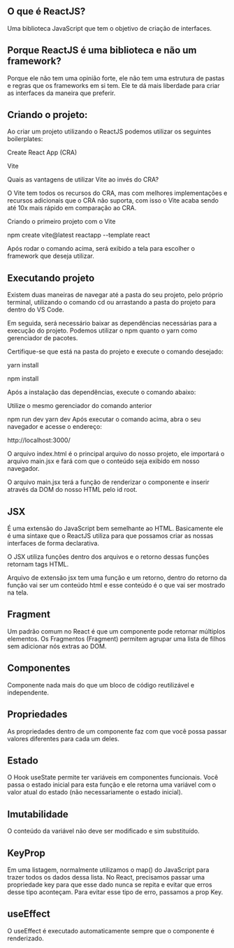 ## O que é ReactJS?
Uma biblioteca JavaScript que tem o objetivo de criação de interfaces.

## Porque ReactJS é uma biblioteca e não um framework?
Porque ele não tem uma opinião forte, ele não tem uma estrutura de pastas e regras que os frameworks em si tem. Ele te dá mais liberdade para criar as interfaces da maneira que preferir.

## Criando o projeto:
Ao criar um projeto utilizando o ReactJS podemos utilizar os seguintes boilerplates:

Create React App (CRA)

Vite

Quais as vantagens de utilizar Vite ao invés do CRA?

O Vite tem todos os recursos do CRA, mas com melhores implementações e recursos adicionais que o CRA não suporta, com isso o Vite acaba sendo até 10x mais rápido em comparação ao CRA.

Criando o primeiro projeto com o Vite

npm create vite@latest reactapp --template react

Após rodar o comando acima, será exibido a tela para escolher o framework que deseja utilizar.

## Executando projeto
Existem duas maneiras de navegar até a pasta do seu projeto, pelo próprio terminal, utilizando o comando cd ou arrastando a pasta do projeto para dentro do VS Code.

Em seguida, será necessário baixar as dependências necessárias para a execução do projeto. Podemos utilizar o npm quanto o yarn como gerenciador de pacotes.

Certifique-se que está na pasta do projeto e execute o comando desejado:

yarn install

npm install

Após a instalação das dependências, execute o comando abaixo:

Utilize o mesmo gerenciador do comando anterior

npm run dev
yarn dev
Após executar o comando acima, abra o seu navegador e acesse o endereço:

http://localhost:3000/

O arquivo index.html é o principal arquivo do nosso projeto, ele importará o arquivo main.jsx e fará com que o conteúdo seja exibido em nosso navegador.

O arquivo main.jsx terá a função de renderizar o componente <App /> e inserir através da DOM do nosso HTML pelo id root.

## JSX
É uma extensão do JavaScript bem semelhante ao HTML. Basicamente ele é uma sintaxe que o ReactJS utiliza para que possamos criar as nossas interfaces de forma declarativa.

O JSX utiliza funções dentro dos arquivos e o retorno dessas funções retornam tags HTML.

Arquivo de extensão jsx tem uma função e um retorno, dentro do retorno da função vai ser um conteúdo html e esse conteúdo é o que vai ser mostrado na tela.

## Fragment
Um padrão comum no React é que um componente pode retornar múltiplos elementos. Os Fragmentos (Fragment) permitem agrupar uma lista de filhos sem adicionar nós extras ao DOM.

## Componentes
Componente nada mais do que um bloco de código reutilizável e independente. 

## Propriedades
As propriedades dentro de um componente faz com que você possa passar valores diferentes para cada um deles.

## Estado
O Hook useState permite ter variáveis em componentes funcionais. Você passa o estado inicial para esta função e ele retorna uma variável com o valor atual do estado (não necessariamente o estado inicial).

## Imutabilidade
O conteúdo da variável não deve ser modificado e sim substituído.

## KeyProp
Em uma listagem, normalmente utilizamos o map() do JavaScript para trazer todos os dados dessa lista. No React, precisamos passar uma propriedade key para que esse dado nunca se repita e evitar que erros desse tipo aconteçam.
Para evitar esse tipo de erro, passamos a prop Key.

## useEffect
O useEffect é executado automaticamente sempre que o componente é renderizado.




